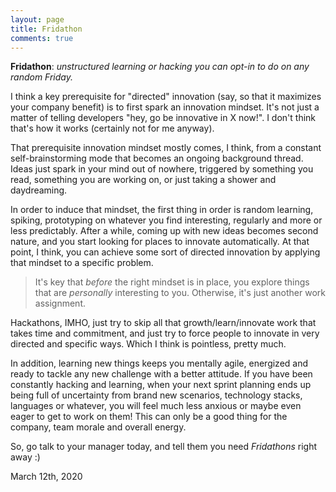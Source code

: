 ```yaml
---
layout: page
title: Fridathon
comments: true
---
```


**Fridathon**: *unstructured learning or hacking you can opt-in to do on any random Friday.*


I think a key prerequisite for "directed" innovation (say, so that it maximizes your company benefit) is to 
first spark an innovation mindset. It's not just a matter of telling developers "hey, go be innovative in X now!". 
I don't think that's how it works (certainly not for me anyway).

That prerequisite innovation mindset mostly comes, I think, from a constant self-brainstorming mode that becomes 
an ongoing background thread. Ideas just spark in your mind out of nowhere, triggered by something you read, 
something you are working on, or just taking a shower and daydreaming. 

In order to induce that mindset, the first thing in order is random learning, spiking, prototyping on whatever 
you find interesting, regularly and more or less predictably. After a while, coming up with new ideas becomes second 
nature, and you start looking for places to innovate automatically. At that point, I think, you can achieve some sort 
of directed innovation by applying that mindset to a specific problem. 

> It's key that *before* the right mindset is in place, you explore things that are *personally* interesting to 
> you. Otherwise, it's just another work assignment.

Hackathons, IMHO, just try to skip all that growth/learn/innovate work that takes time and commitment, and just try 
to force people to innovate in very directed and specific ways. Which I think is pointless, pretty much.

In addition, learning new things keeps you mentally agile, energized and ready to tackle any new challenge with 
a better attitude. If you have been constantly hacking and learning, when your next sprint planning ends up being 
full of uncertainty from brand new scenarios, technology stacks, languages or whatever, you will feel much less 
anxious or maybe even eager to get to work on them! This can only be a good thing for the company, team morale and 
overall energy.


So, go talk to your manager today, and tell them you need *Fridathons* right away :)

March 12th, 2020
